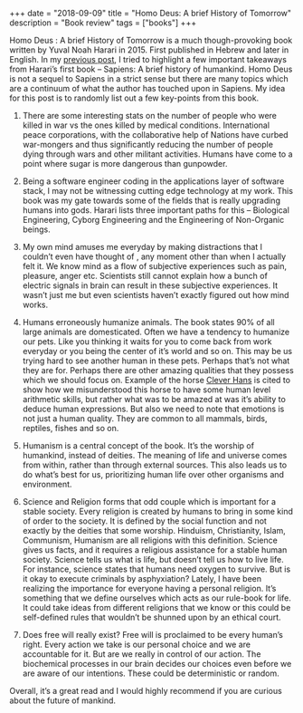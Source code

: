 +++
date = "2018-09-09"
title = "Homo Deus: A brief History of Tomorrow"
description = "Book review"
tags = ["books"]
+++


Homo Deus : A brief History of Tomorrow is a much though-provoking book written by Yuval Noah Harari in 2015. First published in Hebrew and later in English. In my [previous post](homo-deus.md), I tried to highlight a few important takeaways from Harari’s first book – Sapiens: A brief history of humankind. Homo Deus is not a sequel to Sapiens in a strict sense but there are many topics which are a continuum of what the author has touched upon in Sapiens. My idea for this post is to randomly list out a few key-points from this book.

1. There are some interesting stats on the number of people who were killed in war vs the ones killed by medical conditions. International peace corporations, with the collaborative help of Nations have curbed war-mongers and thus significantly reducing the number of people dying through wars and other militant activities. Humans have come to a point where sugar is more dangerous than gunpowder. 

2. Being a software engineer coding in the applications layer of software stack, I may not be witnessing cutting edge technology at my work. This book was my gate towards some of the fields that is really upgrading humans into gods. Harari lists three important paths for this – Biological Engineering, Cyborg Engineering and the Engineering of Non-Organic beings.

3. My own mind amuses me everyday by making distractions that I couldn’t even have thought of , any moment other than when I actually felt it. We know mind as a flow of subjective experiences such as pain, pleasure, anger etc. Scientists still cannot explain how a bunch of electric signals in brain can result in these subjective experiences. It wasn’t just me but even scientists haven’t exactly figured out how mind works.

4. Humans erroneously humanize animals. The book states 90% of all large animals are domesticated. Often we have a tendency to humanize our pets. Like you thinking it waits for you to come back from work everyday or you being the center of it’s world and so on. This may be us trying hard to see another human in these pets. Perhaps that’s not what they are for. Perhaps there are other amazing qualities that they possess which we should focus on. Example of the horse [Clever Hans](https://en.wikipedia.org/wiki/Clever_Hans) is cited to show how we misunderstood this horse to have some human level arithmetic skills, but rather what was to be amazed at was it’s ability to deduce human expressions. But also we need to note that emotions is not just a human quality. They are common to all mammals, birds, reptiles, fishes and so on.

5. Humanism is a central concept of the book. It’s the worship of humankind, instead of deities. The meaning of life and universe comes from within, rather than through external sources. This also leads us to do what’s best for us, prioritizing human life over other organisms and environment.

6. Science and Religion forms that odd couple which is important for a stable society. Every religion is created by humans to bring in some kind of order to the society. It is defined by the social function and not exactly by the deities that some worship. Hinduism, Christianity, Islam, Communism, Humanism are all religions with this definition. Science gives us facts, and it requires a religious assistance for a stable human society. Science tells us what is life, but doesn’t tell us how to live life. For instance, science states that humans need oxygen to survive. But is it okay to execute criminals by asphyxiation? Lately, I have been realizing the importance for everyone having a personal religion. It’s something that we define ourselves which acts as our rule-book for life. It could take ideas from different religions that we know or this could be self-defined rules that wouldn’t be shunned upon by an ethical court.

7. Does free will really exist? Free will is proclaimed to be every human’s right. Every action we take is our personal choice and we are accountable for it. But are we really in control of our action. The biochemical processes in our brain decides our choices even before we are aware of our intentions. These could be deterministic or random.

Overall, it’s a great read and I would highly recommend if you are curious about the future of mankind.


